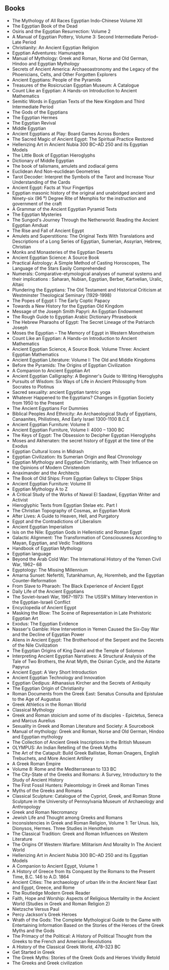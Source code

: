 <h2> Books </h2>
<ul>

                             

 <li><a target="_blank" href="https://github.com/manjunath5496/Egyptian-Mythology-Books/blob/master/egy(1).pdf" style="text-decoration:none;">The Mythology of All Races Egyptian Indo-Chinese Volume XII</a></li>

 <li><a target="_blank" href="https://github.com/manjunath5496/Egyptian-Mythology-Books/blob/master/egy(2).pdf" style="text-decoration:none;">The Egyptian Book of the Dead</a></li>

<li><a target="_blank" href="https://github.com/manjunath5496/Egyptian-Mythology-Books/blob/master/egy(3).pdf" style="text-decoration:none;">Osiris and the Egyptian Resurrection: Volume 2</a></li>
 <li><a target="_blank" href="https://github.com/manjunath5496/Egyptian-Mythology-Books/blob/master/egy(4).pdf" style="text-decoration:none;">A Manual of Egyptian Pottery, Volume 3: Second Intermediate Period–Late Period</a></li>                              
<li><a target="_blank" href="https://github.com/manjunath5496/Egyptian-Mythology-Books/blob/master/egy(5).pdf" style="text-decoration:none;">Christianity: An Ancient Egyptian Religion</a></li>
<li><a target="_blank" href="https://github.com/manjunath5496/Egyptian-Mythology-Books/blob/master/egy(6).pdf" style="text-decoration:none;">Egyptian Adventures: Hamunaptra</a></li>
 <li><a target="_blank" href="https://github.com/manjunath5496/Egyptian-Mythology-Books/blob/master/egy(7).pdf" style="text-decoration:none;">Manual of Mythology: Greek and Roman, Norse and Old German, Hindoo and Egyptian Mythology </a></li>

 <li><a target="_blank" href="https://github.com/manjunath5496/Egyptian-Mythology-Books/blob/master/egy(8).pdf" style="text-decoration:none;"> Secrets of Ancient America: Archaeoastronomy and the Legacy of the Phoenicians, Celts, and Other Forgotten Explorers </a></li>
   <li><a target="_blank" href="https://github.com/manjunath5496/Egyptian-Mythology-Books/blob/master/egy(9).pdf" style="text-decoration:none;">Ancient Egyptians: People of the Pyramids</a></li>
  
   
 <li><a target="_blank" href="https://github.com/manjunath5496/Egyptian-Mythology-Books/blob/master/egy(10).pdf" style="text-decoration:none;">Treasures of the Rosicrucian Egyptian Museum: A Catalogue</a></li>                              
<li><a target="_blank" href="https://github.com/manjunath5496/Egyptian-Mythology-Books/blob/master/egy(11).pdf" style="text-decoration:none;">Count Like an Egyptian: A Hands-on Introduction to Ancient Mathematics</a></li>
<li><a target="_blank" href="https://github.com/manjunath5496/Egyptian-Mythology-Books/blob/master/egy(12).pdf" style="text-decoration:none;">Semitic Words in Egyptian Texts
of the New Kingdom and Third Intermediate Period</a></li>
<li><a target="_blank" href="https://github.com/manjunath5496/Egyptian-Mythology-Books/blob/master/egy(13).pdf" style="text-decoration:none;">The Gods of the Egyptians</a></li>

<li><a target="_blank" href="https://github.com/manjunath5496/Egyptian-Mythology-Books/blob/master/egy(14).pdf" style="text-decoration:none;">The Egyptian Hermes</a></li>
                              
<li><a target="_blank" href="https://github.com/manjunath5496/Egyptian-Mythology-Books/blob/master/egy(15).pdf" style="text-decoration:none;">The Egyptian Revival</a></li>

<li><a target="_blank" href="https://github.com/manjunath5496/Egyptian-Mythology-Books/blob/master/egy(16).pdf" style="text-decoration:none;">Middle Egyptian</a></li>

  <li><a target="_blank" href="https://github.com/manjunath5496/Egyptian-Mythology-Books/blob/master/egy(17).pdf" style="text-decoration:none;">Ancient Egyptians at Play: Board Games Across Borders</a></li>   
  
<li><a target="_blank" href="https://github.com/manjunath5496/Egyptian-Mythology-Books/blob/master/egy(18).pdf" style="text-decoration:none;">The Sacred Magic of Ancient Egypt: The Spiritual Practice Restored</a></li> 

  
<li><a target="_blank" href="https://github.com/manjunath5496/Egyptian-Mythology-Books/blob/master/egy(19).pdf" style="text-decoration:none;">Hellenizing Art in Ancient Nubia
300 BC–AD 250 and its Egyptian Models</a></li> 

<li><a target="_blank" href="https://github.com/manjunath5496/Egyptian-Mythology-Books/blob/master/egy(20).pdf" style="text-decoration:none;">The Little Book of
Egyptian Hieroglyphs</a></li>

<li><a target="_blank" href="https://github.com/manjunath5496/Egyptian-Mythology-Books/blob/master/egy(21).pdf" style="text-decoration:none;">Dictionary
of Middle Egyptian</a></li>
<li><a target="_blank" href="https://github.com/manjunath5496/Egyptian-Mythology-Books/blob/master/egy(22).pdf" style="text-decoration:none;">The book of talismans, amulets and zodiacal gems</a></li> 
 <li><a target="_blank" href="https://github.com/manjunath5496/Egyptian-Mythology-Books/blob/master/egy(23).pdf" style="text-decoration:none;">Euclidean And Non-euclidean Geometries</a></li> 
 

   <li><a target="_blank" href="https://github.com/manjunath5496/Egyptian-Mythology-Books/blob/master/egy(24).pdf" style="text-decoration:none;">Tarot Decoder: Interpret the Symbols of the Tarot and Increase Your Understanding of the Cards</a></li>
 
   <li><a target="_blank" href="https://github.com/manjunath5496/Egyptian-Mythology-Books/blob/master/egy(25).pdf" style="text-decoration:none;">Ancient Egypt: Facts at Your Fingertips  </a></li>                              
 <li><a target="_blank" href="https://github.com/manjunath5496/Egyptian-Mythology-Books/blob/master/egy(26).pdf" style="text-decoration:none;">Egyptian masonic history of the original and unabridged ancient and Ninety-six (96 ⁰) Degree Rite of Memphis for the instruction and government of the craft </a></li>
 <li><a target="_blank" href="https://github.com/manjunath5496/Egyptian-Mythology-Books/blob/master/egy(27).pdf" style="text-decoration:none;">A Grammar of the
Ancient Egyptian Pyramid Texts</a></li>
   
 
   <li><a target="_blank" href="https://github.com/manjunath5496/Egyptian-Mythology-Books/blob/master/egy(28).pdf" style="text-decoration:none;">The Egyptian Mysteries</a></li>
 
   <li><a target="_blank" href="https://github.com/manjunath5496/Egyptian-Mythology-Books/blob/master/egy(29).pdf" style="text-decoration:none;">The Sungod's Journey Through the Netherworld: Reading the Ancient Egyptian Amduat</a></li>                              

  <li><a target="_blank" href="https://github.com/manjunath5496/Egyptian-Mythology-Books/blob/master/egy(30).pdf" style="text-decoration:none;">The Rise and Fall of Ancient Egypt</a></li>
 
   <li><a target="_blank" href="https://github.com/manjunath5496/Egyptian-Mythology-Books/blob/master/egy(31).pdf" style="text-decoration:none;">Amulets and Superstitions: The Original Texts With Translations and Descriptions of a Long Series of Egyptian, Sumerian, Assyrian, Hebrew, Christian</a></li> 
    <li><a target="_blank" href="https://github.com/manjunath5496/Egyptian-Mythology-Books/blob/master/egy(32).pdf" style="text-decoration:none;">Monks and Monasteries of the Egyptian Deserts </a></li> 

   <li><a target="_blank" href="https://github.com/manjunath5496/Egyptian-Mythology-Books/blob/master/egy(33).pdf" style="text-decoration:none;">Ancient Egyptian
Science: A Source Book</a></li>                              

  <li><a target="_blank" href="https://github.com/manjunath5496/Egyptian-Mythology-Books/blob/master/egy(34).pdf" style="text-decoration:none;">Practical Astrology: A Simple Method of Casting Horoscopes, The Language of the Stars Easily Comprehended</a></li> 
 
  <li><a target="_blank" href="https://github.com/manjunath5496/Egyptian-Mythology-Books/blob/master/egy(35).pdf" style="text-decoration:none;">Numerals: Comparative-etymological analyses of numeral systems and their implications : Saharan, Nubian, Egyptian, Berber, Kartvelian, Uralic, Altaic</a></li> 

  <li><a target="_blank" href="https://github.com/manjunath5496/Egyptian-Mythology-Books/blob/master/egy(36).pdf" style="text-decoration:none;">Plundering the Egyptians: The Old Testament and Historical Criticism at Westminster Theological Seminary (1929-1998)</a></li> 
 
<li><a target="_blank" href="https://github.com/manjunath5496/Egyptian-Mythology-Books/blob/master/egy(37).pdf" style="text-decoration:none;">The Popes of Egypt I: The Early Coptic Papacy</a></li>
 <li><a target="_blank" href="https://github.com/manjunath5496/Egyptian-Mythology-Books/blob/master/egy(38).pdf" style="text-decoration:none;">Towards a New History for the Egyptian Old Kingdom</a></li>
<li><a target="_blank" href="https://github.com/manjunath5496/Egyptian-Mythology-Books/blob/master/egy(39).pdf" style="text-decoration:none;">Message of the Joseph Smith Papyri: An Egyptian Endowment</a></li>
 <li><a target="_blank" href="https://github.com/manjunath5496/Egyptian-Mythology-Books/blob/master/egy(40).pdf" style="text-decoration:none;">The Rough Guide to Egyptian Arabic Dictionary Phrasebook</a></li>                              
<li><a target="_blank" href="https://github.com/manjunath5496/Egyptian-Mythology-Books/blob/master/egy(41).pdf" style="text-decoration:none;">The Hebrew Pharaohs of Egypt: The Secret Lineage of the Patriarch Joseph</a></li>
<li><a target="_blank" href="https://github.com/manjunath5496/Egyptian-Mythology-Books/blob/master/egy(42).pdf" style="text-decoration:none;">Moses the Egyptian – The Memory of Egypt in Western Monotheism</a></li>
 
  <li><a target="_blank" href="https://github.com/manjunath5496/Egyptian-Mythology-Books/blob/master/egy(43).pdf" style="text-decoration:none;">Count Like an Egyptian: A Hands-on Introduction to Ancient Mathematics</a></li>
 <li><a target="_blank" href="https://github.com/manjunath5496/Egyptian-Mythology-Books/blob/master/egy(44).pdf" style="text-decoration:none;">Ancient Egyptian Science, A Source Book. Volume Three: Ancient Egyptian Mathematics </a></li>
   <li><a target="_blank" href="https://github.com/manjunath5496/Egyptian-Mythology-Books/blob/master/egy(45).pdf" style="text-decoration:none;">Ancient Egyptian Literature: Volume I: The Old and Middle Kingdoms</a></li>  
   
<li><a target="_blank" href="https://github.com/manjunath5496/Egyptian-Mythology-Books/blob/master/egy(46).pdf" style="text-decoration:none;">Before the Pyramids: The Origins of Egyptian Civilization</a></li> 
                             
<li><a target="_blank" href="https://github.com/manjunath5496/Egyptian-Mythology-Books/blob/master/egy(47).pdf" style="text-decoration:none;">A Companion to Ancient Egyptian Art</a></li>
<li><a target="_blank" href="https://github.com/manjunath5496/Egyptian-Mythology-Books/blob/master/egy(48).pdf" style="text-decoration:none;">Ancient Egyptian Calligraphy: A Beginner's Guide to Writing Hieroglyphs  </a></li>

<li><a target="_blank" href="https://github.com/manjunath5496/Egyptian-Mythology-Books/blob/master/egy(49).pdf" style="text-decoration:none;">Pursuits of Wisdom:
Six Ways of Life in Ancient Philosophy from Socrates to Plotinus </a></li>
                              
<li><a target="_blank" href="https://github.com/manjunath5496/Egyptian-Mythology-Books/blob/master/egy(50).pdf" style="text-decoration:none;">Sacred sexuality: ancient Egyptian tantric yoga</a></li>
<li><a target="_blank" href="https://github.com/manjunath5496/Egyptian-Mythology-Books/blob/master/egy(51).pdf" style="text-decoration:none;">Whatever Happened to the Egyptians? Changes in Egyptian Society from 1950 to the Present</a></li>
<li><a target="_blank" href="https://github.com/manjunath5496/Egyptian-Mythology-Books/blob/master/egy(52).pdf" style="text-decoration:none;">The Ancient Egyptians For Dummies</a></li>

<li><a target="_blank" href="https://github.com/manjunath5496/Egyptian-Mythology-Books/blob/master/egy(53).pdf" style="text-decoration:none;">Biblical Peoples And Ethnicity: An Archaeological Study of Egyptians, Canaanites, Philistines, And Early Israel 1300-1100 B.C.E </a></li>
 
<li><a target="_blank" href="https://github.com/manjunath5496/Egyptian-Mythology-Books/blob/master/egy(54).pdf" style="text-decoration:none;">Ancient Egyptian Furniture: Volume II </a></li>

<li><a target="_blank" href="https://github.com/manjunath5496/Egyptian-Mythology-Books/blob/master/egy(55).pdf" style="text-decoration:none;">Ancient Egyptian Furniture, Volume I: 4000 – 1300 BC</a></li>
 
  <li><a target="_blank" href="https://github.com/manjunath5496/Egyptian-Mythology-Books/blob/master/egy(56).pdf" style="text-decoration:none;">The Keys of Egypt: The Obsession to Decipher Egyptian Hieroglyphs </a></li>                              

  <li><a target="_blank" href="https://github.com/manjunath5496/Egyptian-Mythology-Books/blob/master/egy(57).pdf" style="text-decoration:none;">Moses and Akhenaten: the secret history of Egypt at the time of the Exodus </a></li>
 
   <li><a target="_blank" href="https://github.com/manjunath5496/Egyptian-Mythology-Books/blob/master/egy(58).pdf" style="text-decoration:none;">Egyptian Cultural Icons in Midrash</a></li>
    <li><a target="_blank" href="https://github.com/manjunath5496/Egyptian-Mythology-Books/blob/master/egy(59).pdf" style="text-decoration:none;">Egyptian Civilization: Its Sumerian Origin and Real Chronology</a></li>
 
  <li><a target="_blank" href="https://github.com/manjunath5496/Egyptian-Mythology-Books/blob/master/egy(60).pdf" style="text-decoration:none;">Egyptian Mythology and Egyptian Christianity, with Their Influence on the Opinions of Modern Christendom </a></li>
 
   <li><a target="_blank" href="https://github.com/manjunath5496/Egyptian-Mythology-Books/blob/master/egy(61).pdf" style="text-decoration:none;">Anaximander
and the Architects</a></li>
 
   <li><a target="_blank" href="https://github.com/manjunath5496/Egyptian-Mythology-Books/blob/master/egy(62).pdf" style="text-decoration:none;">The Book of Old Ships: From Egyptian Galleys to Clipper Ships</a></li>
 
   <li><a target="_blank" href="https://github.com/manjunath5496/Egyptian-Mythology-Books/blob/master/egy(63).pdf" style="text-decoration:none;">Ancient Egyptian Furniture: Volume III</a></li>                              

  <li><a target="_blank" href="https://github.com/manjunath5496/Egyptian-Mythology-Books/blob/master/egy(64).pdf" style="text-decoration:none;">Egyptian Mythology A to Z</a></li>
 
   <li><a target="_blank" href="https://github.com/manjunath5496/Egyptian-Mythology-Books/blob/master/egy(65).pdf" style="text-decoration:none;">A Critical Study of the Works of Nawal El Saadawi, Egyptian Writer and Activist </a></li> 

   <li><a target="_blank" href="https://github.com/manjunath5496/Egyptian-Mythology-Books/blob/master/egy(66).pdf" style="text-decoration:none;">Hieroglyphic Texts from Egyptian Stelae etc. Part I </a></li> 
 
   <li><a target="_blank" href="https://github.com/manjunath5496/Egyptian-Mythology-Books/blob/master/egy(67).pdf" style="text-decoration:none;">The Christian
Topography of Cosmas, an Egyptian Monk </a></li>                              

  <li><a target="_blank" href="https://github.com/manjunath5496/Egyptian-Mythology-Books/blob/master/egy(68).pdf" style="text-decoration:none;">After Lives: A Guide to Heaven, Hell, and Purgatory</a></li> 
 
  
   <li><a target="_blank" href="https://github.com/manjunath5496/Egyptian-Mythology-Books/blob/master/egy(69).pdf" style="text-decoration:none;">Egypt and the Contradictions of Liberalism</a></li>                              

  <li><a target="_blank" href="https://github.com/manjunath5496/Egyptian-Mythology-Books/blob/master/egy(70).pdf" style="text-decoration:none;">Ancient Egyptian Imperialism</a></li> 
  
 
 <li><a target="_blank" href="https://github.com/manjunath5496/Egyptian-Mythology-Books/blob/master/egy(71).pdf" style="text-decoration:none;">Isis on the Nile: Egyptian Gods in Hellenistic and Roman Egypt</a></li>
 
 <li><a target="_blank" href="https://github.com/manjunath5496/Egyptian-Mythology-Books/blob/master/egy(72).pdf" style="text-decoration:none;">Galactic Alignment: The Transformation of Consciousness According to Mayan, Egyptian, and Vedic Traditions</a></li> 
 
 
 <li><a target="_blank" href="https://github.com/manjunath5496/Egyptian-Mythology-Books/blob/master/egy(73).pdf" style="text-decoration:none;">Handbook of
Egyptian Mythology</a></li>
  <li><a target="_blank" href="https://github.com/manjunath5496/Egyptian-Mythology-Books/blob/master/egy(74).pdf" style="text-decoration:none;"> Egyptian language</a></li>
    <li><a target="_blank" href="https://github.com/manjunath5496/Egyptian-Mythology-Books/blob/master/egy(75).pdf" style="text-decoration:none;">Beyond the Arab
Cold War: The International History of the Yemen Civil War, 1962– 68</a></li>                        
<li><a target="_blank" href="https://github.com/manjunath5496/Egyptian-Mythology-Books/blob/master/egy(76).pdf" style="text-decoration:none;">Egyptology: The
Missing Millennium</a></li>

 <li><a target="_blank" href="https://github.com/manjunath5496/Egyptian-Mythology-Books/blob/master/egy(77).pdf" style="text-decoration:none;">Amarna Sunset: Nefertiti, Tutankhamun, Ay, Horemheb, and the Egyptian Counter-Reformation</a></li> 
 
 
 <li><a target="_blank" href="https://github.com/manjunath5496/Egyptian-Mythology-Books/blob/master/egy(78).pdf" style="text-decoration:none;">From Slave to Pharaoh: The Black Experience of Ancient Egypt</a></li>
  <li><a target="_blank" href="https://github.com/manjunath5496/Egyptian-Mythology-Books/blob/master/egy(79).pdf" style="text-decoration:none;">Daily Life of the Ancient Egyptians</a></li>


 <li><a target="_blank" href="https://github.com/manjunath5496/Egyptian-Mythology-Books/blob/master/egy(80).pdf" style="text-decoration:none;">The Soviet–Israeli War,
1967–1973: The USSR's Military Intervention in the Egyptian-Israeli Conflict</a></li> 
 
 
 <li><a target="_blank" href="https://github.com/manjunath5496/Egyptian-Mythology-Books/blob/master/egy(81).pdf" style="text-decoration:none;">Encyclopedia of Ancient Egypt</a></li>
  <li><a target="_blank" href="https://github.com/manjunath5496/Egyptian-Mythology-Books/blob/master/egy(82).pdf" style="text-decoration:none;">Masking the Blow: The Scene of Representation in Late Prehistoric Egyptian Art</a></li>

 <li><a target="_blank" href="https://github.com/manjunath5496/Egyptian-Mythology-Books/blob/master/egy(83).pdf" style="text-decoration:none;">Exodus: The Egyptian Evidence</a></li>
  <li><a target="_blank" href="https://github.com/manjunath5496/Egyptian-Mythology-Books/blob/master/egy(84).pdf" style="text-decoration:none;">Nasser's Gamble: How Intervention in Yemen Caused the Six-Day War and the Decline of Egyptian Power</a></li>

 <li><a target="_blank" href="https://github.com/manjunath5496/Egyptian-Mythology-Books/blob/master/egy(85).pdf" style="text-decoration:none;">Aliens in Ancient Egypt: The Brotherhood of the Serpent and the Secrets of the Nile Civilization</a></li>
  <li><a target="_blank" href="https://github.com/manjunath5496/Egyptian-Mythology-Books/blob/master/egy(86).pdf" style="text-decoration:none;">The Egyptian Origins of King David and the Temple of Solomon</a></li>

 <li><a target="_blank" href="https://github.com/manjunath5496/Egyptian-Mythology-Books/blob/master/egy(87).pdf" style="text-decoration:none;">Interpreting Ancient Egyptian Narratives: A Structural Analysis of the Tale of Two Brothers, the Anat Myth, the Osirian Cycle, and the Astarte Papyrus</a></li>
  <li><a target="_blank" href="https://github.com/manjunath5496/Egyptian-Mythology-Books/blob/master/egy(88).pdf" style="text-decoration:none;">Ancient Egypt: A Very Short Introduction</a></li>
  <li><a target="_blank" href="https://github.com/manjunath5496/Egyptian-Mythology-Books/blob/master/egy(89).pdf" style="text-decoration:none;">Ancient Egyptian Technology and Innovation</a></li>
  
  
  <li><a target="_blank" href="https://github.com/manjunath5496/Egyptian-Mythology-Books/blob/master/egy(90).pdf" style="text-decoration:none;">Egyptian Oedipus: Athanasius Kircher and the Secrets of Antiquity</a></li>
  <li><a target="_blank" href="https://github.com/manjunath5496/Egyptian-Mythology-Books/blob/master/egy(91).pdf" style="text-decoration:none;"> The Egyptian Origin of Christianity</a></li>

 <li><a target="_blank" href="https://github.com/manjunath5496/Egyptian-Mythology-Books/blob/master/egy(92).pdf" style="text-decoration:none;">Roman Documents from the Greek East: Senatus Consulta and Epistulae to the Age of Augustus</a></li>
  <li><a target="_blank" href="https://github.com/manjunath5496/Egyptian-Mythology-Books/blob/master/egy(93).pdf" style="text-decoration:none;"> Greek Athletics in
the Roman World</a></li>
  <li><a target="_blank" href="https://github.com/manjunath5496/Egyptian-Mythology-Books/blob/master/egy(94).pdf" style="text-decoration:none;">Classical
Mythology</a></li> 
  
   <li><a target="_blank" href="https://github.com/manjunath5496/Egyptian-Mythology-Books/blob/master/egy(95).pdf" style="text-decoration:none;">Greek and Roman stoicism and some of its disciples - Epictetus, Seneca and Marcus Aurelius</a></li>  
  
<li><a target="_blank" href="https://github.com/manjunath5496/Egyptian-Mythology-Books/blob/master/egy(96).pdf" style="text-decoration:none;">Sexuality in Greek and Roman Literature and Society: A Sourcebook </a></li> 
  
  
<li><a target="_blank" href="https://github.com/manjunath5496/Egyptian-Mythology-Books/blob/master/egy(97).pdf" style="text-decoration:none;">Manual of mythology: Greek and Roman, Norse and Old German, Hindoo and Egyptian mythology</a></li>


 <li><a target="_blank" href="https://github.com/manjunath5496/Egyptian-Mythology-Books/blob/master/egy(98).pdf" style="text-decoration:none;">The Collection of Ancient Greek Inscriptions in the British Museum</a></li> 
  
   <li><a target="_blank" href="https://github.com/manjunath5496/Egyptian-Mythology-Books/blob/master/egy(99).pdf" style="text-decoration:none;">OLYMPUS: An Indian Retelling of the Greek Myths</a></li>  
  
<li><a target="_blank" href="https://github.com/manjunath5496/Egyptian-Mythology-Books/blob/master/egy(100).pdf" style="text-decoration:none;">The Art of the Catapult: Build Greek Ballistae, Roman Onagers, English Trebuchets, and More Ancient Artillery</a></li>  
  
 <li><a target="_blank" href="https://github.com/manjunath5496/Egyptian-Mythology-Books/blob/master/egy(101).pdf" style="text-decoration:none;">A Greek Roman Empire</a></li> 
  
   <li><a target="_blank" href="https://github.com/manjunath5496/Egyptian-Mythology-Books/blob/master/egy(102).pdf" style="text-decoration:none;">Volume 8: Rome and the Mediterranean to 133 BC</a></li> 
  
   
 <li><a target="_blank" href="https://github.com/manjunath5496/Egyptian-Mythology-Books/blob/master/egy(103).pdf" style="text-decoration:none;">The City-State of the Greeks and Romans: A Survey, Introductory to the Study of Ancient History</a></li> 
  
   <li><a target="_blank" href="https://github.com/manjunath5496/Egyptian-Mythology-Books/blob/master/egy(104).pdf" style="text-decoration:none;">The First Fossil Hunters: Paleontology in Greek and Roman Times</a></li>  
   
 <li><a target="_blank" href="https://github.com/manjunath5496/Egyptian-Mythology-Books/blob/master/egy(105).pdf" style="text-decoration:none;">Myths of the
Greeks and Romans</a></li> 
 
<li><a target="_blank" href="https://github.com/manjunath5496/Egyptian-Mythology-Books/blob/master/egy(106).pdf" style="text-decoration:none;">Classical Sculpture:
Catalogue of the Cypriot, Greek, and Roman Stone Sculpture in the University of Pennsylvania Museum of Archaeology and Anthropology</a></li> 
  
   <li><a target="_blank" href="https://github.com/manjunath5496/Egyptian-Mythology-Books/blob/master/egy(107).pdf" style="text-decoration:none;">Greek and Roman Necromancy</a></li> 
  
   
 <li><a target="_blank" href="https://github.com/manjunath5496/Egyptian-Mythology-Books/blob/master/egy(108).pdf" style="text-decoration:none;">Jewish Life and Thought 
among Greeks and Romans</a></li> 
  
   <li><a target="_blank" href="https://github.com/manjunath5496/Egyptian-Mythology-Books/blob/master/egy(109).pdf" style="text-decoration:none;">Inconsistencies in Greek and Roman Religion, Volume 1: Ter Unus. Isis, Dionysos, Hermes. Three Studies in Henotheism</a></li>  
   
 <li><a target="_blank" href="https://github.com/manjunath5496/Egyptian-Mythology-Books/blob/master/egy(110).pdf" style="text-decoration:none;">The Classical Tradition: Greek and Roman Influences on Western Literature</a></li>  
   
<li><a target="_blank" href="https://github.com/manjunath5496/Egyptian-Mythology-Books/blob/master/egy(111).pdf" style="text-decoration:none;">The Origins Of Western Warfare: Militarism And Morality In The Ancient World</a></li> 
  
   
 <li><a target="_blank" href="https://github.com/manjunath5496/Egyptian-Mythology-Books/blob/master/egy(112).pdf" style="text-decoration:none;">Hellenizing Art in Ancient Nubia 300 BC–AD 250 and its Egyptian Models</a></li> 
  
   <li><a target="_blank" href="https://github.com/manjunath5496/Egyptian-Mythology-Books/blob/master/egy(113).pdf" style="text-decoration:none;">A Companion to Ancient Egypt, Volume 1</a></li>  
   
<li><a target="_blank" href="https://github.com/manjunath5496/Egyptian-Mythology-Books/blob/master/egy(114).pdf" style="text-decoration:none;">A History of Greece from Its Conquest by the Romans to the Present Time, B.C. 146 to A.D. 1864</a></li>
 <li><a target="_blank" href="https://github.com/manjunath5496/Egyptian-Mythology-Books/blob/master/egy(115).pdf" style="text-decoration:none;">Ancient Cities: The archaeology of urban life in the Ancient Near East and Egypt, Greece, and Rome</a></li>  
   
 <li><a target="_blank" href="https://github.com/manjunath5496/Egyptian-Mythology-Books/blob/master/egy(116).pdf" style="text-decoration:none;">The Routledge Modern
Greek Reader</a></li>   
   
   <li><a target="_blank" href="https://github.com/manjunath5496/Egyptian-Mythology-Books/blob/master/egy(117).pdf" style="text-decoration:none;">Faith, Hope and Worship: Aspects of Religious Mentality in the Ancient World (Studies in Greek and Roman Religion 2)</a></li>  
   
   <li><a target="_blank" href="https://github.com/manjunath5496/Egyptian-Mythology-Books/blob/master/egy(118).pdf" style="text-decoration:none;">Nietzsche Versus Paul</a></li>  
   
<li><a target="_blank" href="https://github.com/manjunath5496/Egyptian-Mythology-Books/blob/master/egy(119).pdf" style="text-decoration:none;">Percy Jackson's Greek Heroes</a></li>
 <li><a target="_blank" href="https://github.com/manjunath5496/Egyptian-Mythology-Books/blob/master/egy(120).pdf" style="text-decoration:none;">Wrath of the Gods: The Complete Mythological Guide to the Game with Entertaining Information Based on the Stories of the Heroes of the Greek Myths and the Gods</a></li>  
   
 <li><a target="_blank" href="https://github.com/manjunath5496/Egyptian-Mythology-Books/blob/master/egy(121).pdf" style="text-decoration:none;">The Primacy of the Political: A History of Political Thought from the Greeks to the French and American Revolutions</a></li>   
   
   <li><a target="_blank" href="https://github.com/manjunath5496/Egyptian-Mythology-Books/blob/master/egy(122).pdf" style="text-decoration:none;">A History of the Classical Greek World, 478–323 BC</a></li>  
   
<li><a target="_blank" href="https://github.com/manjunath5496/Egyptian-Mythology-Books/blob/master/egy(123).pdf" style="text-decoration:none;">Get Started in Greek</a></li> 
    
   <li><a target="_blank" href="https://github.com/manjunath5496/Egyptian-Mythology-Books/blob/master/egy(124).pdf" style="text-decoration:none;">The Greek Myths: Stories of the Greek Gods and Heroes Vividly Retold</a></li>  
   
<li><a target="_blank" href="https://github.com/manjunath5496/Egyptian-Mythology-Books/blob/master/egy(125).pdf" style="text-decoration:none;">The Greeks and Greek civilization</a></li> 
 
 
 </ul>
